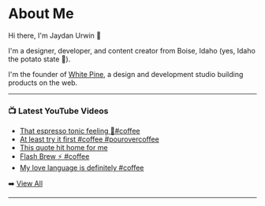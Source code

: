 # About Me

Hi there, I'm Jaydan Urwin 👋

I'm a designer, developer, and content creator from Boise, Idaho (yes, Idaho the potato state 🥔).

I'm the founder of [White Pine](https://whitepine.studio), a design and development studio building products on the web.

--- 

### 📺 Latest YouTube Videos 
<!-- YOUTUBE:START -->
- [That espresso tonic feeling 🎷#coffee](https://www.youtube.com/watch?v=QIpwt8UO7nI)
- [At least try it first #coffee #pourovercoffee](https://www.youtube.com/watch?v=mSm8b5srpP8)
- [This quote hit home for me](https://www.youtube.com/watch?v=G7VpIqac28w)
- [Flash Brew ⚡ #coffee](https://www.youtube.com/watch?v=jUDNESCcGXU)
- [My love language is definitely #coffee](https://www.youtube.com/watch?v=Oi4i6NWP-9Y)
<!-- YOUTUBE:END --> 

➡️ [View All](https://youtube.com/@LittleSticks) 

---

<!--
**jaydanurwin/jaydanurwin** is a ✨ _special_ ✨ repository because its `README.md` (this file) appears on your GitHub profile.

Here are some ideas to get you started:

- 🔭 I’m currently working on ...
- 🌱 I’m currently learning ...
- 👯 I’m looking to collaborate on ...
- 🤔 I’m looking for help with ...
- 💬 Ask me about ...
- 📫 How to reach me: ...
- 😄 Pronouns: ...
- ⚡ Fun fact: ...
-->

